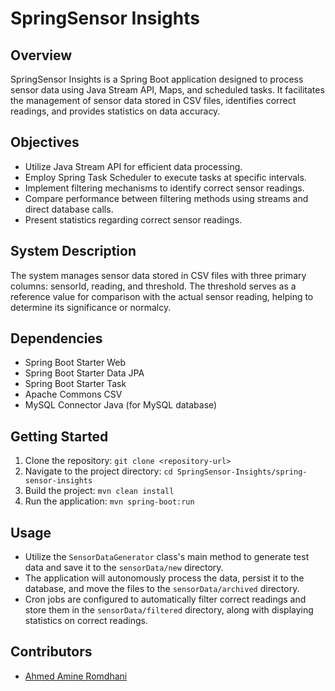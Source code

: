# SpringSensor Insights

## Overview
SpringSensor Insights is a Spring Boot application designed to process sensor data using Java Stream API, Maps, and scheduled tasks. It facilitates the management of sensor data stored in CSV files, identifies correct readings, and provides statistics on data accuracy.

## Objectives
- Utilize Java Stream API for efficient data processing.
- Employ Spring Task Scheduler to execute tasks at specific intervals.
- Implement filtering mechanisms to identify correct sensor readings.
- Compare performance between filtering methods using streams and direct database calls.
- Present statistics regarding correct sensor readings.

## System Description
The system manages sensor data stored in CSV files with three primary columns: sensorId, reading, and threshold. The threshold serves as a reference value for comparison with the actual sensor reading, helping to determine its significance or normalcy.

## Dependencies
- Spring Boot Starter Web
- Spring Boot Starter Data JPA
- Spring Boot Starter Task
- Apache Commons CSV
- MySQL Connector Java (for MySQL database)

## Getting Started
1. Clone the repository: `git clone <repository-url>`
2. Navigate to the project directory: `cd SpringSensor-Insights/spring-sensor-insights`
3. Build the project: `mvn clean install`
4. Run the application: `mvn spring-boot:run`

## Usage
- Utilize the `SensorDataGenerator` class's main method to generate test data and save it to the `sensorData/new` directory.
- The application will autonomously process the data, persist it to the database, and move the files to the `sensorData/archived` directory.
- Cron jobs are configured to automatically filter correct readings and store them in the `sensorData/filtered` directory, along with displaying statistics on correct readings.

## Contributors
- [Ahmed Amine Romdhani](https://github.com/amine-rm)
